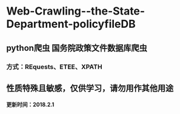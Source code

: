 # Web-Crawling--the-State-Department-policyfileDB
## python爬虫   国务院政策文件数据库爬虫
### 方式：REquests、ETEE、XPATH
## 性质特殊且敏感，仅供学习，请勿用作其他用途
#### 更新时间：2018.2.1
